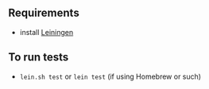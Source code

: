 
## Requirements

* install [Leiningen](http://leiningen.org/)

## To run tests

* `lein.sh test` or `lein test` (if using Homebrew or such)
